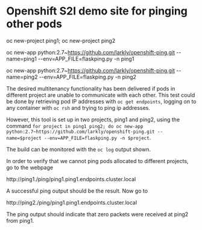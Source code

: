 # Openshift S2I demo site for pinging other pods

oc new-project ping1; oc new-project ping2

oc new-app python:2.7~https://github.com/larkly/openshift-ping.git --name=ping1 --env=APP_FILE=flaskping.py -n ping1

oc new-app python:2.7~https://github.com/larkly/openshift-ping.git --name=ping2 --env=APP_FILE=flaskping.py -n ping2

The desired multitenancy functionality has been delivered if pods in different project are unable to communicate with each other. This test could be done by retrieving pod IP addresses with `oc get endpoints`, logging on to any container with `oc rsh` and trying to ping ip addresses.

However, this tool is set up in two projects, ping1 and ping2, using the command `for project in ping1 ping2; do oc new-app python:2.7~https://github.com/larkly/openshift-ping.git --name=$project --env=APP_FILE=flaskping.py -n $project`.

The build can be monitored with the `oc log` output shown.

In order to verify that we cannot ping pods allocated to different projects, go to the webpage

 http://ping1.<routename>/ping/ping1.ping1.endpoints.cluster.local

A successful ping output should be the result. Now go to

 http://ping2.<routename>/ping/ping1.ping1.endpoints.cluster.local

The ping output should indicate that zero packets were received at ping2 from ping1.
